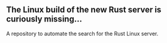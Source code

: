 ## The Linux build of the new Rust server is curiously missing...


A repository to automate the search for the Rust Linux server.
